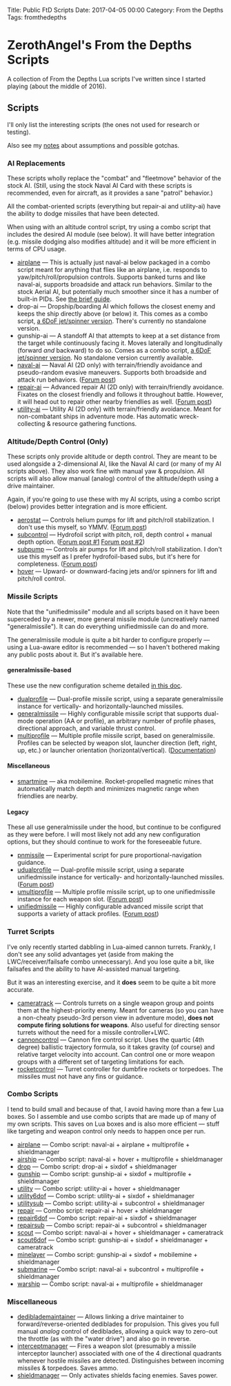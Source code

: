 Title: Public FtD Scripts
Date: 2017-04-05 00:00
Category: From the Depths
Tags: fromthedepths

# ZerothAngel's From the Depths Scripts #

A collection of From the Depths Lua scripts I've written since I started playing (about the middle of 2016).

## Scripts ##

I'll only list the interesting scripts (the ones not used for research or testing).

Also see my [notes]({filename}ftd-notes.md) about assumptions and possible gotchas.

### AI Replacements ###

These scripts wholly replace the "combat" and "fleetmove" behavior of the stock AI. (Still, using the stock Naval AI Card with these scripts is recommended, even for aircraft, as it provides a sane "patrol" behavior.)

All the combat-oriented scripts (everything but repair-ai and utility-ai) have the ability to dodge missiles that have been detected.

When using with an altitude control script, try using a combo script that includes the desired AI module (see below). It will have better integration (e.g. missile dodging also modifies altitude) and it will be more efficient in terms of CPU usage.

  * [airplane](https://tyrannyofheaven.org/ZerothAngel/FtDScripts/airplane.lua) &mdash; This is actually just naval-ai below packaged in a combo script meant for anything that flies like an airplane, i.e. responds to yaw/pitch/roll/propulsion controls. Supports banked turns and like naval-ai, supports broadside and attack run behaviors. Similar to the stock Aerial AI, but potentially much smoother since it has a number of built-in PIDs. See [the brief guide](https://github.com/ZerothAngel/FtDScripts/blob/master/control/airplane.md).
  * drop-ai &mdash; Dropship/boarding AI which follows the closest enemy and keeps the ship directly above (or below) it. This comes as a combo script, [a 6DoF jet/spinner version](https://tyrannyofheaven.org/ZerothAngel/FtDScripts/drop.lua). There's currently no standalone version.
  * gunship-ai &mdash; A standoff AI that attempts to keep at a set distance from the target while continuously facing it. Moves laterally and longitudinally (forward *and* backward) to do so. Comes as a combo script, [a 6DoF jet/spinner version](https://tyrannyofheaven.org/ZerothAngel/FtDScripts/gunship.lua). No standalone version currently available.
  * [naval-ai](https://tyrannyofheaven.org/ZerothAngel/FtDScripts/naval-ai.lua) &mdash; Naval AI (2D only) with terrain/friendly avoidance and pseudo-random evasive maneuvers. Supports both broadside and attack run behaviors. ([Forum post](http://www.fromthedepthsgame.com/forum/showthread.php?tid=20953))
  * [repair-ai](https://tyrannyofheaven.org/ZerothAngel/FtDScripts/repair-ai.lua) &mdash; Advanced repair AI (2D only) with terrain/friendly avoidance. Fixates on the closest friendly and follows it throughout battle. However, it will head out to repair other nearby friendlies as well. ([Forum post](http://www.fromthedepthsgame.com/forum/showthread.php?tid=20998))
  * [utility-ai](https://tyrannyofheaven.org/ZerothAngel/FtDScripts/utility-ai.lua) &mdash; Utility AI (2D only) with terrain/friendly avoidance. Meant for non-combatant ships in adventure mode. Has automatic wreck-collecting & resource gathering functions.

### Altitude/Depth Control (Only) ###

These scripts only provide altitude or depth control. They are meant to be used alongside a 2-dimensional AI, like the Naval AI card (or many of my AI scripts above). They also work fine with manual yaw & propulsion. All scripts will also allow manual (analog) control of the altitude/depth using a drive maintainer.

Again, if you're going to use these with my AI scripts, using a combo script (below) provides better integration and is more efficient.

  * [aerostat](https://tyrannyofheaven.org/ZerothAngel/FtDScripts/aerostat.lua) &mdash; Controls helium pumps for lift and pitch/roll stabilization. I don't use this myself, so YMMV. ([Forum post](http://www.fromthedepthsgame.com/forum/showthread.php?tid=23335))
  * [subcontrol](https://tyrannyofheaven.org/ZerothAngel/FtDScripts/subcontrol.lua) &mdash; Hydrofoil script with pitch, roll, depth control + manual depth option. ([Forum post #1](http://www.fromthedepthsgame.com/forum/showthread.php?tid=21908) [Forum post #2](http://www.fromthedepthsgame.com/forum/showthread.php?tid=23335))
  * [subpump](https://tyrannyofheaven.org/ZerothAngel/FtDScripts/subpump.lua) &mdash; Controls air pumps for lift and pitch/roll stabilization. I don't use this myself as I prefer hydrofoil-based subs, but it's here for completeness. ([Forum post](http://www.fromthedepthsgame.com/forum/showthread.php?tid=23335))
  * [hover](https://tyrannyofheaven.org/ZerothAngel/FtDScripts/hover.lua) &mdash; Upward- or downward-facing jets and/or spinners for lift and pitch/roll control.

### Missile Scripts ###

Note that the "unifiedmissile" module and all scripts based on it have been
superceded by a newer, more general missile module (uncreatively named
"generalmissile"). It can do everything unifiedmissile can do and more.

The generalmissile module is quite a bit harder to configure properly &mdash; using a Lua-aware editor is recommended &mdash; so I haven't bothered making any public posts about it. But it's available here.

#### generalmissile-based ####

These use the new configuration scheme detailed [in this doc](https://github.com/ZerothAngel/FtDScripts/blob/master/missile/generalmissile.md).

  * [dualprofile](https://tyrannyofheaven.org/ZerothAngel/FtDScripts/dualprofile.lua) &mdash; Dual-profile missile script, using a separate generalmissile instance for vertically- and horizontally-launched missiles.
  * [generalmissile](https://tyrannyofheaven.org/ZerothAngel/FtDScripts/generalmissile.lua) &mdash; Highly configurable missile script that supports dual-mode operation (AA or profile), an arbitrary number of profile phases, directional approach, and variable thrust control.
  * [multiprofile](https://tyrannyofheaven.org/ZerothAngel/FtDScripts/multiprofile.lua) &mdash; Multiple profile missile script, based on generalmissile. Profiles can be selected by weapon slot, launcher direction (left, right, up, etc.) or launcher orientation (horizontal/vertical). ([Documentation](https://github.com/ZerothAngel/FtDScripts/blob/master/missile/multiprofile.md))

#### Miscellaneous ####

  * [smartmine](https://tyrannyofheaven.org/ZerothAngel/FtDScripts/smartmine.lua) &mdash; aka mobilemine. Rocket-propelled magnetic mines that automatically match depth and minimizes magnetic range when friendlies are nearby.

#### Legacy ####

These all use generalmissile under the hood, but continue to be configured as they were before. I will most likely not add any new configuration options, but they should continue to work for the foreseeable future.

  * [pnmissile](https://tyrannyofheaven.org/ZerothAngel/FtDScripts/pnmissile.lua) &mdash; Experimental script for pure proportional-navigation guidance.
  * [udualprofile](https://tyrannyofheaven.org/ZerothAngel/FtDScripts/udualprofile.lua) &mdash; Dual-profile missile script, using a separate unifiedmissile instance for vertically- and horizontally-launched missiles. ([Forum post](http://www.fromthedepthsgame.com/forum/showthread.php?tid=21639))
  * [umultiprofile](https://tyrannyofheaven.org/ZerothAngel/FtDScripts/umultiprofile.lua) &mdash; Multiple profile missile script, up to one unifiedmissile instance for each weapon slot. ([Forum post](http://www.fromthedepthsgame.com/forum/showthread.php?tid=21639))
  * [unifiedmissile](https://tyrannyofheaven.org/ZerothAngel/FtDScripts/unifiedmissile.lua) &mdash; Highly configurable advanced missile script that supports a variety of attack profiles. ([Forum post](http://www.fromthedepthsgame.com/forum/showthread.php?tid=21639))

### Turret Scripts ###

I've only recently started dabbling in Lua-aimed cannon turrets. Frankly, I don't see any solid advantages yet (aside from making the LWC/receiver/failsafe combo unnecessary). And you lose quite a bit, like failsafes and the ability to have AI-assisted manual targeting.

But it was an interesting exercise, and it **does** seem to be quite a bit more accurate.

  * [cameratrack](https://tyrannyofheaven.org/ZerothAngel/FtDScripts/cameratrack.lua) &mdash; Controls turrets on a single weapon group and points them at the highest-priority enemy. Meant for cameras (so you can have a non-cheaty pseudo-3rd person view in adventure mode), **does not compute firing solutions for weapons**. Also useful for directing sensor turrets without the need for a missile controller+LWC.
  * [cannoncontrol](https://tyrannyofheaven.org/ZerothAngel/FtDScripts/cannoncontrol.lua) &mdash; Cannon fire control script. Uses the quartic (4th degree) ballistic trajectory formula, so it takes gravity (of course) and relative target velocity into account. Can control one or more weapon groups with a different set of targeting limitations for each.
  * [rocketcontrol](https://tyrannyofheaven.org/ZerothAngel/FtDScripts/rocketcontrol.lua) &mdash; Turret controller for dumbfire rockets or torpedoes. The missiles must not have any fins or guidance.

### Combo Scripts ###

I tend to build small and because of that, I avoid having more than a few Lua boxes. So I assemble and use combo scripts that are made up of many of my own scripts. This saves on Lua boxes and is also more efficient &mdash; stuff like targeting and weapon control only needs to happen once per run.

  * [airplane](https://tyrannyofheaven.org/ZerothAngel/FtDScripts/airplane.lua) &mdash; Combo script: naval-ai + airplane + multiprofile + shieldmanager
  * [airship](https://tyrannyofheaven.org/ZerothAngel/FtDScripts/airship.lua) &mdash; Combo script: naval-ai + hover + multiprofile + shieldmanager
  * [drop](https://tyrannyofheaven.org/ZerothAngel/FtDScripts/drop.lua) &mdash; Combo script: drop-ai + sixdof + shieldmanager
  * [gunship](https://tyrannyofheaven.org/ZerothAngel/FtDScripts/gunship.lua) &mdash; Combo script: gunship-ai + sixdof + multiprofile + shieldmanager
  * [utility](https://tyrannyofheaven.org/ZerothAngel/FtDScripts/utility.lua) &mdash; Combo script: utility-ai + hover + shieldmanager
  * [utility6dof](https://tyrannyofheaven.org/ZerothAngel/FtDScripts/utility6dof.lua) &mdash; Combo script: utility-ai + sixdof + shieldmanager
  * [utilitysub](https://tyrannyofheaven.org/ZerothAngel/FtDScripts/utilitysub.lua) &mdash; Combo script: utility-ai + subcontrol + shieldmanager
  * [repair](https://tyrannyofheaven.org/ZerothAngel/FtDScripts/repair.lua) &mdash; Combo script: repair-ai + hover + shieldmanager
  * [repair6dof](https://tyrannyofheaven.org/ZerothAngel/FtDScripts/repair6dof.lua) &mdash; Combo script: repair-ai + sixdof + shieldmanager
  * [repairsub](https://tyrannyofheaven.org/ZerothAngel/FtDScripts/repairsub.lua) &mdash; Combo script: repair-ai + subcontrol + shieldmanager
  * [scout](https://tyrannyofheaven.org/ZerothAngel/FtDScripts/scout.lua) &mdash; Combo script: naval-ai + hover + shieldmanager + cameratrack
  * [scout6dof](https://tyrannyofheaven.org/ZerothAngel/FtDScripts/scout6dof.lua) &mdash; Combo script: gunship-ai + sixdof + shieldmanager + cameratrack
  * [minelayer](https://tyrannyofheaven.org/ZerothAngel/FtDScripts/minelayer.lua) &mdash; Combo script: gunship-ai + sixdof + mobilemine + shieldmanager
  * [submarine](https://tyrannyofheaven.org/ZerothAngel/FtDScripts/submarine.lua) &mdash; Combo script: naval-ai + subcontrol + multiprofile + shieldmanager
  * [warship](https://tyrannyofheaven.org/ZerothAngel/FtDScripts/warship.lua) &mdash; Combo script: naval-ai + multiprofile + shieldmanager

### Miscellaneous ###

  * [dediblademaintainer](https://tyrannyofheaven.org/ZerothAngel/FtDScripts/dediblademaintainer.lua) &mdash; Allows linking a drive maintainer to forward/reverse-oriented dediblades for propulsion. This gives you full manual *analog* control of dediblades, allowing a quick way to zero-out the throttle (as with the "water drive") and also go in reverse.
  * [interceptmanager](https://tyrannyofheaven.org/ZerothAngel/FtDScripts/interceptmanager.lua) &mdash; Fires a weapon slot (presumably a missile interceptor launcher) associated with one of the 4 directional quadrants whenever hostile missiles are detected. Distinguishes between incoming missiles & torpedoes. Saves ammo.
  * [shieldmanager](https://tyrannyofheaven.org/ZerothAngel/FtDScripts/shieldmanager.lua) &mdash; Only activates shields facing enemies. Saves power.
